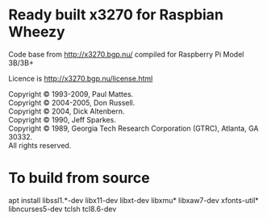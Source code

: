 Ready built x3270 for Raspbian Wheezy
=====================================

Code base from http://x3270.bgp.nu/ compiled for Raspberry Pi Model 3B/3B+

Licence is http://x3270.bgp.nu/license.html

Copyright © 1993-2009, Paul Mattes.  
Copyright © 2004-2005, Don Russell.  
Copyright © 2004, Dick Altenbern.  
Copyright © 1990, Jeff Sparkes.  
Copyright © 1989, Georgia Tech Research Corporation (GTRC), Atlanta, GA 30332.  
All rights reserved.  

To build from source
====================

 apt install libssl1.\*-dev libx11-dev libxt-dev libxmu\* libxaw7-dev xfonts-util\* libncurses5-dev tclsh tcl8.6-dev
